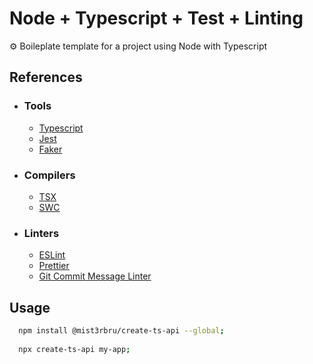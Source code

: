 # Node + Typescript + Test + Linting

⚙ Boileplate template for a project using Node with Typescript

## References

- ### Tools
  - [Typescript](https://www.typescriptlang.org/)
  - [Jest](https://jestjs.io/)
  - [Faker](https://fakerjs.dev/)
- ### Compilers
  - [TSX](https://github.com/esbuild-kit/tsx)
  - [SWC](https://swc.rs/)
- ### Linters
  - [ESLint](https://eslint.org/)
  - [Prettier](https://prettier.io/)
  - [Git Commit Message Linter](https://github.com/legend80s/commit-msg-linter)

## Usage
```bash
  npm install @mist3rbru/create-ts-api --global;
  
  npx create-ts-api my-app;
```
